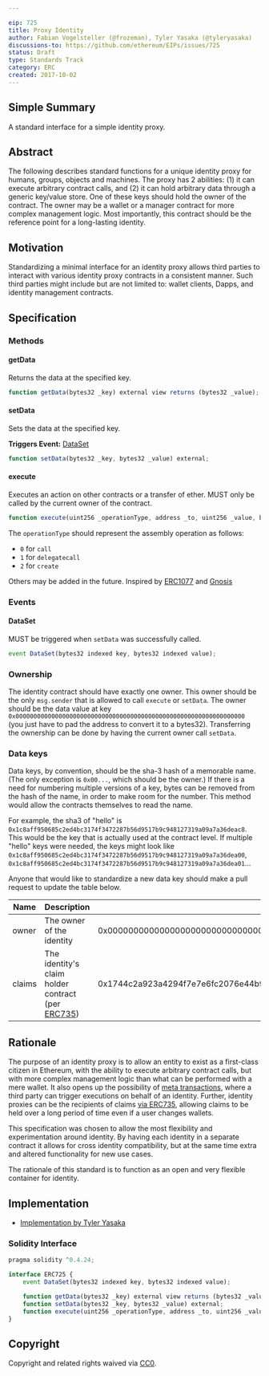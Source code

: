 ```yaml
---

eip: 725
title: Proxy Identity
author: Fabian Vogelsteller (@frozeman), Tyler Yasaka (@tyleryasaka)
discussions-to: https://github.com/ethereum/EIPs/issues/725
status: Draft
type: Standards Track
category: ERC
created: 2017-10-02
---
```


## Simple Summary
A standard interface for a simple identity proxy.

## Abstract

The following describes standard functions for a unique identity proxy for humans, groups, objects and machines. The proxy has 2 abilities: (1) it can execute arbitrary contract calls, and (2) it can hold arbitrary data through a generic key/value store. One of these keys should hold the owner of the contract. The owner may be a wallet or a manager contract for more complex management logic. Most importantly, this contract should be the reference point for a long-lasting identity.

## Motivation

Standardizing a minimal interface for an identity proxy allows third parties to interact with various identity proxy contracts in a consistent manner. Such third parties might include but are not limited to: wallet clients, Dapps, and identity management contracts.

## Specification


### Methods

#### getData

Returns the data at the specified key.

```js
function getData(bytes32 _key) external view returns (bytes32 _value);
```

#### setData

Sets the data at the specified key.

**Triggers Event:** [DataSet](#dataset)

```js
function setData(bytes32 _key, bytes32 _value) external;
```

#### execute

Executes an action on other contracts or a transfer of ether. MUST only be called by the current owner of the contract.

```js
function execute(uint256 _operationType, address _to, uint256 _value, bytes _data) external;
```

The `operationType` should represent the assembly operation as follows:
- `0` for `call`
- `1` for `delegatecall`
- `2` for `create`

Others may be added in the future. Inspired by [ERC1077](https://eips.ethereum.org/EIPS/eip-1077) and [Gnosis](https://github.com/gnosis/safe-contracts/blob/master/contracts/Enum.sol#L7)

### Events


#### DataSet

MUST be triggered when `setData` was successfully called.

```js
event DataSet(bytes32 indexed key, bytes32 indexed value);
```

### Ownership

The identity contract should have exactly one owner. This owner should be the only `msg.sender` that is allowed to call `execute` or `setData`. The owner should be the data value at key `0x0000000000000000000000000000000000000000000000000000000000000000` (you just have to pad the address to convert it to a bytes32). Transferring the ownership can be done by having the current owner call `setData`.


### Data keys

Data keys, by convention, should be the sha-3 hash of a memorable name. (The only exception is `0x00...`, which should be the owner.) If there is a need for numbering multiple versions of a key, bytes can be removed from the hash of the name, in order to make room for the number. This method would allow the contracts themselves to read the name.

For example, the sha3 of "hello" is `0x1c8aff950685c2ed4bc3174f3472287b56d9517b9c948127319a09a7a36deac8`. This would be the key that is actually used at the contract level. If multiple "hello" keys were needed, the keys might look like `0x1c8aff950685c2ed4bc3174f3472287b56d9517b9c948127319a09a7a36dea00`, `0x1c8aff950685c2ed4bc3174f3472287b56d9517b9c948127319a09a7a36dea01`...

Anyone that would like to standardize a new data key should make a pull request to update the table below.

| Name | Description | Key |
| --- | --- | --- |
| owner | The owner of the identity | 0x0000000000000000000000000000000000000000000000000000000000000000 |
| claims | The identity's claim holder contract (per [ERC735](https://github.com/ethereum/EIPs/issues/735)) | 0x1744c2a923a4294f7e7e6fc2076e44b9126756e36bd413b902a2f66fb979b7ba |


## Rationale

The purpose of an identity proxy is to allow an entity to exist as a first-class citizen in Ethereum, with the ability to execute arbitrary contract calls, but with more complex management logic than what can be performed with a mere wallet. It also opens up the possibility of [meta transactions](https://medium.com/@austin_48503/ethereum-meta-transactions-90ccf0859e84), where a third party can trigger executions on behalf of an identity. Further, identity proxies can be the recipients of claims [via ERC735](https://github.com/ethereum/EIPs/issues/735), allowing claims to be held over a long period of time even if a user changes wallets.

This specification was chosen to allow the most flexibility and experimentation around identity. By having each identity in a separate contract it allows for cross identity compatibility, but at the same time extra and altered functionality for new use cases.

The rationale of this standard is to function as an open and very flexible container for identity.


## Implementation

- [Implementation by Tyler Yasaka](https://github.com/tyleryasaka/identity-proposals)


### Solidity Interface
```js
pragma solidity ^0.4.24;

interface ERC725 {
    event DataSet(bytes32 indexed key, bytes32 indexed value);

    function getData(bytes32 _key) external view returns (bytes32 _value);
    function setData(bytes32 _key, bytes32 _value) external;
    function execute(uint256 _operationType, address _to, uint256 _value, bytes _data) external;
}
```

## Copyright
Copyright and related rights waived via [CC0](https://creativecommons.org/publicdomain/zero/1.0/).
